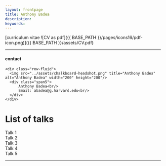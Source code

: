 ```yaml
---
layout: frontpage
title: Anthony Badea
description: 
keywords: 
---
```


[curriculum vitae ![CV as pdf]({{ BASE_PATH }}/pages/icons16/pdf-icon.png)]({{ BASE_PATH }}/assets/CV.pdf)<br/>


---


<div class="container">
<h4><a name="contact"></a>contact</h4>

    <div class="row-fluid">
      <img src="../assets/chalkboard-headshot.png" title="Anthony Badea" alt="Anthony Badea" width="200" height="200"/>
      <div class="span5">
          Anthony Badea<br/>
          Email: abadea@g.harvard.edu<br/>
      </div>
    </div>
</div>
<h1>List of talks</h1>
<p>
Talk 1 <br>
Talk 2 <br>
Talk 3 <br>
Talk 4 <br>
Talk 5 <br>
</p>
<hr>

<!-- <div class="navbar">
  <div class="navbar-inner">
      <ul class="nav">
          <li><a href="{{ BASE_PATH }}/assets/CV.pdf">cv</a></li>
          <li><a href="https://github.com/mbcarlos">GitHub</a></li>
          <li><a href="https://twitter.com/dog_feelings">Twitter (@dog_feelings)</a></li>
      </ul>
  </div>
</div> -->